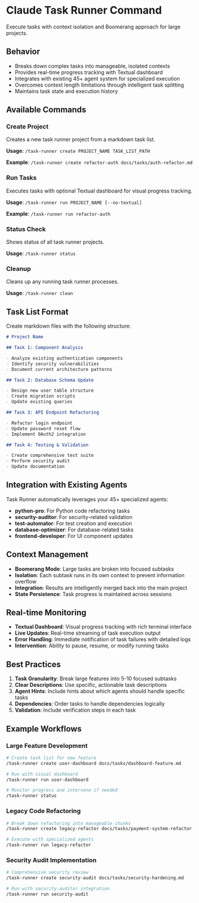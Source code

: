 # Claude Task Runner Command

Execute tasks with context isolation and Boomerang approach for large projects.

## Behavior

- Breaks down complex tasks into manageable, isolated contexts
- Provides real-time progress tracking with Textual dashboard
- Integrates with existing 45+ agent system for specialized execution
- Overcomes context length limitations through intelligent task splitting
- Maintains task state and execution history

## Available Commands

### Create Project

Creates a new task runner project from a markdown task list.

**Usage**: `/task-runner create PROJECT_NAME TASK_LIST_PATH`

**Example**: `/task-runner create refactor-auth docs/tasks/auth-refactor.md`

### Run Tasks

Executes tasks with optional Textual dashboard for visual progress tracking.

**Usage**: `/task-runner run PROJECT_NAME [--no-textual]`

**Example**: `/task-runner run refactor-auth`

### Status Check

Shows status of all task runner projects.

**Usage**: `/task-runner status`

### Cleanup

Cleans up any running task runner processes.

**Usage**: `/task-runner clean`

## Task List Format

Create markdown files with the following structure:

```markdown
# Project Name

## Task 1: Component Analysis

- Analyze existing authentication components
- Identify security vulnerabilities
- Document current architecture patterns

## Task 2: Database Schema Update

- Design new user table structure
- Create migration scripts
- Update existing queries

## Task 3: API Endpoint Refactoring

- Refactor login endpoint
- Update password reset flow
- Implement OAuth2 integration

## Task 4: Testing & Validation

- Create comprehensive test suite
- Perform security audit
- Update documentation
```

## Integration with Existing Agents

Task Runner automatically leverages your 45+ specialized agents:

- **python-pro**: For Python code refactoring tasks
- **security-auditor**: For security-related validation
- **test-automator**: For test creation and execution
- **database-optimizer**: For database-related tasks
- **frontend-developer**: For UI component updates

## Context Management

- **Boomerang Mode**: Large tasks are broken into focused subtasks
- **Isolation**: Each subtask runs in its own context to prevent information overflow
- **Integration**: Results are intelligently merged back into the main project
- **State Persistence**: Task progress is maintained across sessions

## Real-time Monitoring

- **Textual Dashboard**: Visual progress tracking with rich terminal interface
- **Live Updates**: Real-time streaming of task execution output
- **Error Handling**: Immediate notification of task failures with detailed logs
- **Intervention**: Ability to pause, resume, or modify running tasks

## Best Practices

1. **Task Granularity**: Break large features into 5-10 focused subtasks
2. **Clear Descriptions**: Use specific, actionable task descriptions
3. **Agent Hints**: Include hints about which agents should handle specific tasks
4. **Dependencies**: Order tasks to handle dependencies logically
5. **Validation**: Include verification steps in each task

## Example Workflows

### Large Feature Development

```bash
# Create task list for new feature
/task-runner create user-dashboard docs/tasks/dashboard-feature.md

# Run with visual dashboard
/task-runner run user-dashboard

# Monitor progress and intervene if needed
/task-runner status
```

### Legacy Code Refactoring

```bash
# Break down refactoring into manageable chunks
/task-runner create legacy-refactor docs/tasks/payment-system-refactor.md

# Execute with specialized agents
/task-runner run legacy-refactor
```

### Security Audit Implementation

```bash
# Comprehensive security review
/task-runner create security-audit docs/tasks/security-hardening.md

# Run with security-auditor integration
/task-runner run security-audit
```
